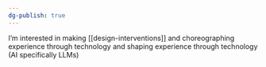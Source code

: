 ```yaml
---
dg-publish: true
---
```

I’m interested in making [[design-interventions]] and choreographing experience through technology and shaping experience through technology (AI specifically LLMs)
